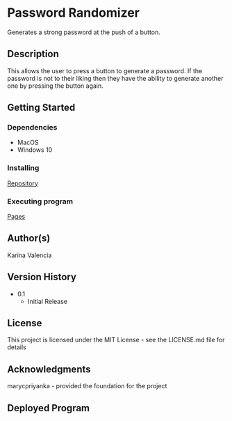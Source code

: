 # Password Randomizer

Generates a strong password at the push of a button.

## Description

This allows the user to press a button to generate a password. If the password is not to their liking then they have the ability to generate another one by pressing the button again.

## Getting Started

### Dependencies

* MacOS
* Windows 10

### Installing

[Repository](https://github.com/Valencia01/password-randomizer)

### Executing program

[Pages](https://valencia01.github.io/password-randomizer/)

## Author(s)

Karina Valencia

## Version History

* 0.1
    * Initial Release

## License

This project is licensed under the MIT License - see the LICENSE.md file for details

## Acknowledgments

marycpriyanka - provided the foundation for the project 

## Deployed Program

